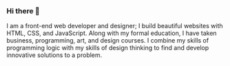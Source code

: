 ### Hi there 👋

I am a front-end web developer and designer; I build beautiful websites with HTML, CSS, and JavaScript. Along with my formal education, I have taken business, programming, art, and design courses. I combine my skills of programming logic with my skills of design thinking to find and develop innovative solutions to a problem. 

<!--
**jacobxperez/jacobxperez** is a ✨ _special_ ✨ repository because its `README.md` (this file) appears on your GitHub profile.

Here are some ideas to get you started:

- 🔭 I’m currently working on ...
- 🌱 I’m currently learning ...
- 👯 I’m looking to collaborate on ...
- 🤔 I’m looking for help with ...
- 💬 Ask me about ...
- 📫 How to reach me: ...
- 😄 Pronouns: ...
- ⚡ Fun fact: ...
-->
